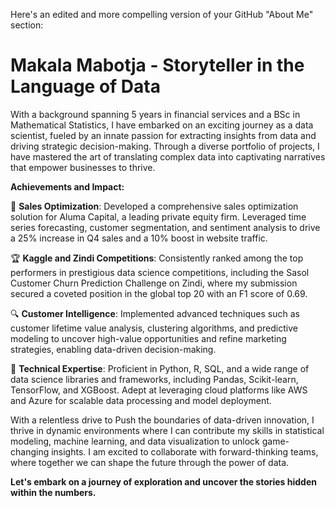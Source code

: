 Here's an edited and more compelling version of your GitHub "About Me" section:

# Makala Mabotja - Storyteller in the Language of Data

With a background spanning 5 years in financial services and a BSc in Mathematical Statistics, I have embarked on an exciting journey as a data scientist, fueled by an innate passion for extracting insights from data and driving strategic decision-making. Through a diverse portfolio of projects, I have mastered the art of translating complex data into captivating narratives that empower businesses to thrive.

**Achievements and Impact:**

💼 **Sales Optimization**: Developed a comprehensive sales optimization solution for Aluma Capital, a leading private equity firm. Leveraged time series forecasting, customer segmentation, and sentiment analysis to drive a 25% increase in Q4 sales and a 10% boost in website traffic.

🏆 **Kaggle and Zindi Competitions**: Consistently ranked among the top performers in prestigious data science competitions, including the Sasol Customer Churn Prediction Challenge on Zindi, where my submission secured a coveted position in the global top 20 with an F1 score of 0.69.

🔍 **Customer Intelligence**: Implemented advanced techniques such as customer lifetime value analysis, clustering algorithms, and predictive modeling to uncover high-value opportunities and refine marketing strategies, enabling data-driven decision-making.

🧰 **Technical Expertise**: Proficient in Python, R, SQL, and a wide range of data science libraries and frameworks, including Pandas, Scikit-learn, TensorFlow, and XGBoost. Adept at leveraging cloud platforms like AWS and Azure for scalable data processing and model deployment.

With a relentless drive to Push the boundaries of data-driven innovation, I thrive in dynamic environments where I can contribute my skills in statistical modeling, machine learning, and data visualization to unlock game-changing insights. I am excited to collaborate with forward-thinking teams, where together we can shape the future through the power of data.

**Let's embark on a journey of exploration and uncover the stories hidden within the numbers.**
